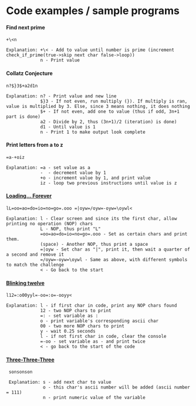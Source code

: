 # Code examples / sample programs

#### Find next prime

    +\<n

    Explanation: +\< - Add to value until number is prime (increment check_if_prime(true->skip next char false->loop))
                 n - Print value

#### Collatz Conjecture

    n?$}3$+a2d1n
    
    Explanation: n? - Print value and new line
                 $}3 - If not even, run multiply (}). If multiply is ran, value is multiplied by 3. Else, since 3 means nothing, it does nothing
                 $+ - If not even, add one to value (thus if odd, 3n+1 part is done)
                 a2 - Divide by 2, thus (3n+1)/2 (iteration) is done)
                 d1 - Until value is 1
                 n - Print 1 to make output look complete

#### Print letters from a to z

    =a-+oiz
    
    Explanation: =a - set value as a
                 -  - decrement value by 1
                 +o - increment value by 1, and print value
                 iz - loop two previous instructions until value is z

#### [Loading... Forever][1]

    lL=oo=ao=do=io=no=go=.ooo =|oyw=/oyw=-oyw=\oywl<
    
    Explanation: l - Clear screen and since its the first char, allow printing no operation (NOP) chars
                 L - NOP, thus print "L"
                 =oo=ao=do=io=no=go=.ooo - Set as certain chars and print them.
                 (space) - Another NOP, thus print a space
                 =|oyw - Set char as "|", print it, then wait a quarter of a second and remove it
                 =/oyw=-oyw=\oywl - Same as above, with different symbols to match the challenge
                 < - Go back to the start

[1]:http://codegolf.stackexchange.com/questions/101289/loading-forever

#### [Blinking twelve][2]

    l12=:o00yyl=-oo=:o=-ooyy<

    Explanation: l - if first char in code, print any NOP chars found
                 12 - two NOP chars to print
                 =: - set variable as :
                 o - print variable's corresponding ascii char
                 00 - two more NOP chars to print
                 y - wait 0.25 seconds
                 l - if not first char in code, clear the console
                 =-oo - set variable as - and print twice
                 < - go back to the start of the code

[2]:https://codegolf.stackexchange.com/questions/105323/blinking-twelve

#### [Three-Three-Three][3]
    
     sonsonson
     
     Explanation: s - add next char to value
                  o - this char's ascii number will be added (ascii number = 111)
                  n - print numeric value of the variable
                  
[3]:https://codegolf.stackexchange.com/questions/108133/three-three-three/
